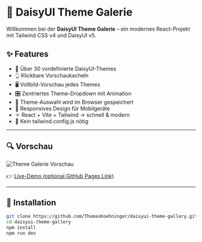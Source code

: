 # 🎨 DaisyUI Theme Galerie

Willkommen bei der **DaisyUI Theme Galerie** – ein modernes React-Projekt mit Tailwind CSS v4 und DaisyUI v5.

## ✨ Features

- 🌈 Über 30 vordefinierte DaisyUI-Themes
- 👆 Klickbare Vorschaukacheln
- 🖥 Vollbild-Vorschau jedes Themes
- 🎛 Zentriertes Theme-Dropdown mit Animation
- 💾 Theme-Auswahl wird im Browser gespeichert
- 📱 Responsives Design für Mobilgeräte
- ⚛️ React + Vite + Tailwind → schnell & modern
- 🚫 Kein tailwind.config.js nötig

---

## 🔍 Vorschau

![Theme Galerie Vorschau](preview.png) <!-- Optional Screenshot -->

👉 [Live-Demo (optional GitHub Pages Link)](https://thomaskoehninger.github.io/daisyui-theme-gallery)

---

## 🚀 Installation

```bash
git clone https://github.com/ThomasKoehninger/daisyui-theme-gallery.git
cd daisyui-theme-gallery
npm install
npm run dev

